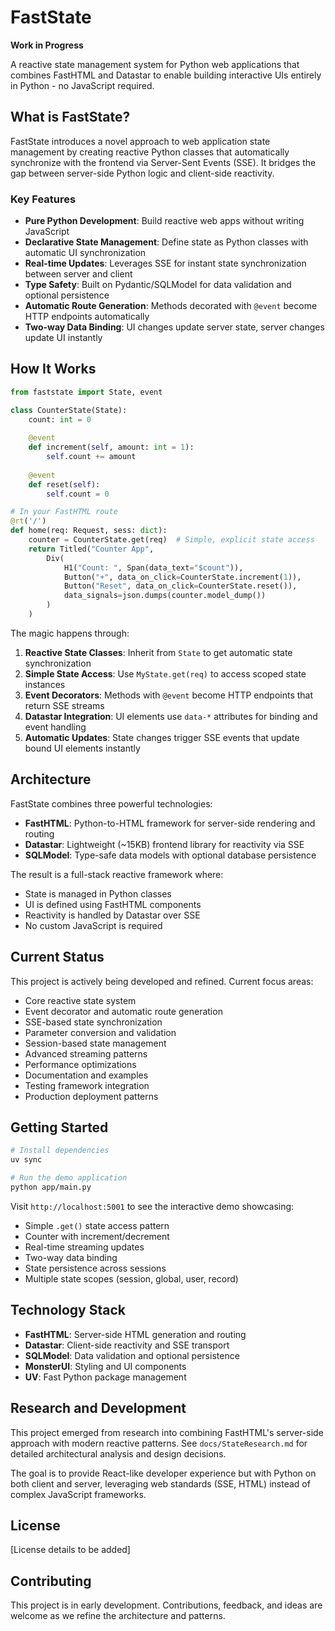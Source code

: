 # FastState

**Work in Progress**

A reactive state management system for Python web applications that combines FastHTML and Datastar to enable building interactive UIs entirely in Python - no JavaScript required.

## What is FastState?

FastState introduces a novel approach to web application state management by creating reactive Python classes that automatically synchronize with the frontend via Server-Sent Events (SSE). It bridges the gap between server-side Python logic and client-side reactivity.

### Key Features

- **Pure Python Development**: Build reactive web apps without writing JavaScript
- **Declarative State Management**: Define state as Python classes with automatic UI synchronization
- **Real-time Updates**: Leverages SSE for instant state synchronization between server and client
- **Type Safety**: Built on Pydantic/SQLModel for data validation and optional persistence
- **Automatic Route Generation**: Methods decorated with `@event` become HTTP endpoints automatically
- **Two-way Data Binding**: UI changes update server state, server changes update UI instantly

## How It Works

```python
from faststate import State, event

class CounterState(State):
    count: int = 0
    
    @event
    def increment(self, amount: int = 1):
        self.count += amount
    
    @event
    def reset(self):
        self.count = 0

# In your FastHTML route
@rt('/')
def home(req: Request, sess: dict):
    counter = CounterState.get(req)  # Simple, explicit state access
    return Titled("Counter App",
        Div(
            H1("Count: ", Span(data_text="$count")),
            Button("+", data_on_click=CounterState.increment(1)),
            Button("Reset", data_on_click=CounterState.reset()),
            data_signals=json.dumps(counter.model_dump())
        )
    )
```

The magic happens through:

1. **Reactive State Classes**: Inherit from `State` to get automatic state synchronization
2. **Simple State Access**: Use `MyState.get(req)` to access scoped state instances
3. **Event Decorators**: Methods with `@event` become HTTP endpoints that return SSE streams
4. **Datastar Integration**: UI elements use `data-*` attributes for binding and event handling
5. **Automatic Updates**: State changes trigger SSE events that update bound UI elements instantly

## Architecture

FastState combines three powerful technologies:

- **FastHTML**: Python-to-HTML framework for server-side rendering and routing
- **Datastar**: Lightweight (~15KB) frontend library for reactivity via SSE
- **SQLModel**: Type-safe data models with optional database persistence

The result is a full-stack reactive framework where:
- State is managed in Python classes
- UI is defined using FastHTML components
- Reactivity is handled by Datastar over SSE
- No custom JavaScript is required

## Current Status

This project is actively being developed and refined. Current focus areas:

- Core reactive state system
- Event decorator and automatic route generation
- SSE-based state synchronization
- Parameter conversion and validation
- Session-based state management
- Advanced streaming patterns
- Performance optimizations
- Documentation and examples
- Testing framework integration
- Production deployment patterns

## Getting Started

```bash
# Install dependencies
uv sync

# Run the demo application
python app/main.py
```

Visit `http://localhost:5001` to see the interactive demo showcasing:
- Simple `.get()` state access pattern
- Counter with increment/decrement
- Real-time streaming updates
- Two-way data binding  
- State persistence across sessions
- Multiple state scopes (session, global, user, record)

## Technology Stack

- **FastHTML**: Server-side HTML generation and routing
- **Datastar**: Client-side reactivity and SSE transport
- **SQLModel**: Data validation and optional persistence
- **MonsterUI**: Styling and UI components
- **UV**: Fast Python package management

## Research and Development

This project emerged from research into combining FastHTML's server-side approach with modern reactive patterns. See `docs/StateResearch.md` for detailed architectural analysis and design decisions.

The goal is to provide React-like developer experience but with Python on both client and server, leveraging web standards (SSE, HTML) instead of complex JavaScript frameworks.

## License

[License details to be added]

## Contributing

This project is in early development. Contributions, feedback, and ideas are welcome as we refine the architecture and patterns.